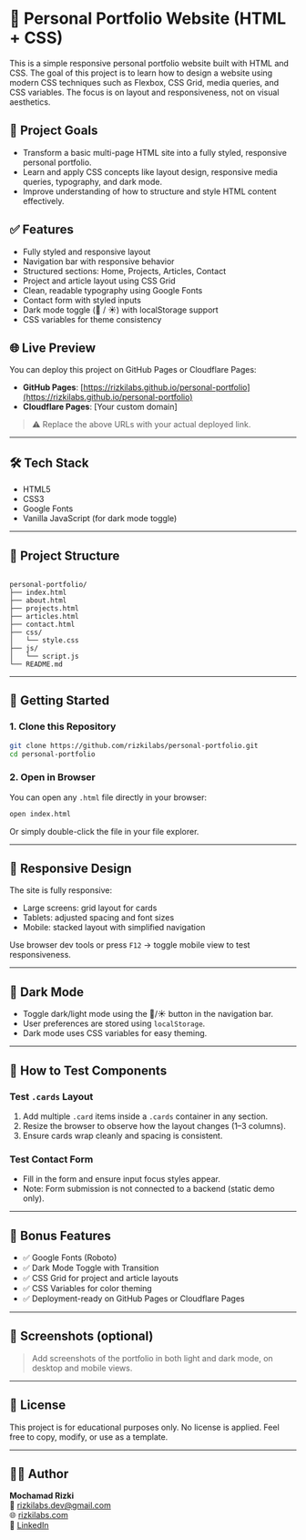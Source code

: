 # 🎨 Personal Portfolio Website (HTML + CSS)

This is a simple responsive personal portfolio website built with HTML and CSS. The goal of this project is to learn how to design a website using modern CSS techniques such as Flexbox, CSS Grid, media queries, and CSS variables. The focus is on layout and responsiveness, not on visual aesthetics.

## 📌 Project Goals

- Transform a basic multi-page HTML site into a fully styled, responsive personal portfolio.
- Learn and apply CSS concepts like layout design, responsive media queries, typography, and dark mode.
- Improve understanding of how to structure and style HTML content effectively.

## ✅ Features

- Fully styled and responsive layout
- Navigation bar with responsive behavior
- Structured sections: Home, Projects, Articles, Contact
- Project and article layout using CSS Grid
- Clean, readable typography using Google Fonts
- Contact form with styled inputs
- Dark mode toggle (🌙 / ☀️) with localStorage support
- CSS variables for theme consistency

## 🌐 Live Preview

You can deploy this project on GitHub Pages or Cloudflare Pages:

- **GitHub Pages**: [https://rizkilabs.github.io/personal-portfolio](https://rizkilabs.github.io/personal-portfolio)
- **Cloudflare Pages**: [Your custom domain]

> ⚠️ Replace the above URLs with your actual deployed link.

---

## 🛠️ Tech Stack

- HTML5
- CSS3
- Google Fonts
- Vanilla JavaScript (for dark mode toggle)

---

## 📁 Project Structure

```

personal-portfolio/
├── index.html
├── about.html
├── projects.html
├── articles.html
├── contact.html
├── css/
│   └── style.css
├── js/
│   └── script.js       
└── README.md

````

---

## 🚀 Getting Started

### 1. Clone this Repository

```bash
git clone https://github.com/rizkilabs/personal-portfolio.git
cd personal-portfolio
````

### 2. Open in Browser

You can open any `.html` file directly in your browser:

```bash
open index.html
```

Or simply double-click the file in your file explorer.

---

## 📱 Responsive Design

The site is fully responsive:

* Large screens: grid layout for cards
* Tablets: adjusted spacing and font sizes
* Mobile: stacked layout with simplified navigation

Use browser dev tools or press `F12` → toggle mobile view to test responsiveness.

---

## 🌙 Dark Mode

* Toggle dark/light mode using the 🌙/☀️ button in the navigation bar.
* User preferences are stored using `localStorage`.
* Dark mode uses CSS variables for easy theming.

---

## 🧪 How to Test Components

### Test `.cards` Layout

1. Add multiple `.card` items inside a `.cards` container in any section.
2. Resize the browser to observe how the layout changes (1–3 columns).
3. Ensure cards wrap cleanly and spacing is consistent.

### Test Contact Form

* Fill in the form and ensure input focus styles appear.
* Note: Form submission is not connected to a backend (static demo only).

---

## 🧰 Bonus Features

* ✅ Google Fonts (Roboto)
* ✅ Dark Mode Toggle with Transition
* ✅ CSS Grid for project and article layouts
* ✅ CSS Variables for color theming
* ✅ Deployment-ready on GitHub Pages or Cloudflare Pages

---

## 📸 Screenshots (optional)

> Add screenshots of the portfolio in both light and dark mode, on desktop and mobile views.

---

## 📄 License

This project is for educational purposes only. No license is applied. Feel free to copy, modify, or use as a template.

---

## 🙋‍♂️ Author

**Mochamad Rizki**<br>
📧 [rizkilabs.dev@gmail.com](mailto:rizkilabs.dev@gmail.com)<br>
🌐 [rizkilabs.com](https://rizkilabs.com)<br>
🔗 [LinkedIn](https://linkedin.com/in/rizkilabs)
